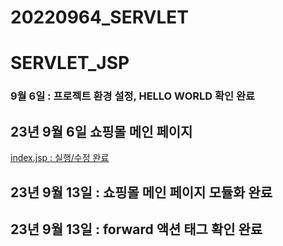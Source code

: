 # 20220964_SERVLET
# SERVLET_JSP
### 9월 6일 : 프로젝트 환경 설정, HELLO WORLD 확인 완료 
## 23년 9월 6일 쇼핑몰 메인 페이지
[index.jsp : 실행/수정 완료](https://github.com/Koohyewon/20220964_SERVLET/blob/main/index.jsp)

## 23년 9월 13일 : 쇼핑몰 메인 페이지 모듈화 완료
## 23년 9월 13일 : forward 액션 태그 확인 완료